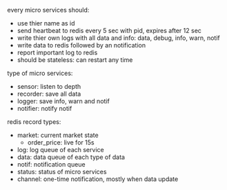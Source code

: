 every micro services should:
- use thier name as id
- send heartbeat to redis every 5 sec with pid, expires after 12 sec
- write thier own logs with all data and info: data, debug, info, warn, notif
- write data to redis followed by an notification
- report important log to redis
- should be stateless: can restart any time

type of micro services:
- sensor: listen to depth
- recorder: save all data
- logger: save info, warn and notif
- notifier: notify notif

redis record types:
- market: current market state
    - order_price: live for 15s
- log: log queue of each service
- data: data queue of each type of data
- notif: notification queue
- status: status of micro services
- channel: one-time notification, mostly when data update
